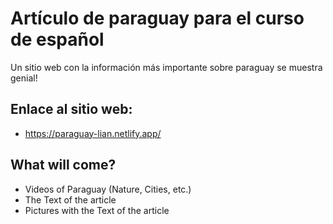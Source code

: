 <h1> Artículo de paraguay para el curso de español </h1>

Un sitio web con la información más importante sobre paraguay se muestra genial!

<h2> Enlace al sitio web: </h2>

- https://paraguay-lian.netlify.app/

<h2> What will come?</h2>

- Videos of Paraguay (Nature, Cities, etc.)
- The Text of the article
- Pictures with the Text of the article

